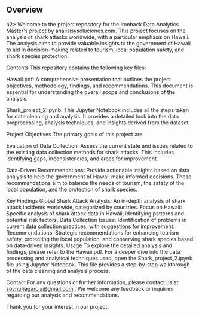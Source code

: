 <h2>Overview</h2>h2>
Welcome to the project repository for the Ironhack Data Analytics Master's project by analisisysoluciones.com. This project focuses on the analysis of shark attacks worldwide, with a particular emphasis on Hawaii. The analysis aims to provide valuable insights to the government of Hawaii to aid in decision-making related to tourism, local population safety, and shark species protection.

Contents
This repository contains the following key files:

Hawaii.pdf: A comprehensive presentation that outlines the project objectives, methodology, findings, and recommendations. This document is essential for understanding the overall scope and conclusions of the analysis.

Shark_project_2.ipynb: This Jupyter Notebook includes all the steps taken for data cleaning and analysis. It provides a detailed look into the data preprocessing, analysis techniques, and insights derived from the dataset.

Project Objectives
The primary goals of this project are:

Evaluation of Data Collection: Assess the current state and issues related to the existing data collection methods for shark attacks. This includes identifying gaps, inconsistencies, and areas for improvement.

Data-Driven Recommendations: Provide actionable insights based on data analysis to help the government of Hawaii make informed decisions. These recommendations aim to balance the needs of tourism, the safety of the local population, and the protection of shark species.

Key Findings
Global Shark Attack Analysis: An in-depth analysis of shark attack incidents worldwide, categorized by countries.
Focus on Hawaii: Specific analysis of shark attack data in Hawaii, identifying patterns and potential risk factors.
Data Collection Issues: Identification of problems in current data collection practices, with suggestions for improvement.
Recommendations: Strategic recommendations for enhancing tourism safety, protecting the local population, and conserving shark species based on data-driven insights.
Usage
To explore the detailed analysis and findings, please refer to the Hawaii.pdf. For a deeper dive into the data processing and analytical techniques used, open the Shark_project_2.ipynb file using Jupyter Notebook. This file provides a step-by-step walkthrough of the data cleaning and analysis process.

Contact
For any questions or further information, please contact us at soynuriagarcia@gmail.com . We welcome any feedback or inquiries regarding our analysis and recommendations.

Thank you for your interest in our project. 

